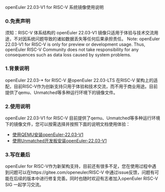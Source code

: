 openEuler 22.03-V1 for RISC-V 系统镜像使用说明

### 0.免责声明
须知：RISC-V 体系结构的 openEuler 22.03-V1 镜像只适用于体验与技术交流用途，不对因系统问题导致的诸如数据丢失等任何后果承担责任。
Note: openEuler 22.03-V1 for RISC-V  is only for preview or development usage.  Thus, openEuler RISC-V Community does not take responsibility for any consequences such as data loss caused by system problems.

### 1.背景说明
openEuler 22.03-* for RISC-V 是openEuler 22.03-LTS 在RISC-V 架构上的适配，目前RISC-V作为创新支持只用于体验和技术交流，而不用于商业用途。目前提供了qemu、Unmatched等多种运行环境下的镜像文件。

### 2.使用说明
openEuler 22.03-V1 for RISC-V 目前提供了qemu、Unmatched等多种运行环境下的镜像文件，您可以按需选择并按照下面的说明文档使用体验：

- [使用QEMU安装openEuler-22.03-V1](https://gitee.com/openeuler/RISC-V/blob/master/archive/openEuler-22.03-V1/qemu/README.md)
- [使用Unmatched开发板安装openEuler-22.03-V1](https://gitee.com/openeuler/RISC-V/blob/master/archive/openEuler-22.03-V1/unmatched/README.md)


### 3.写在最后
openEuler for RISC-V作为新架构支持，目前还有很多不足，您在使用过程中遇到问题可以在https://gitee.com/openeuler/RISC-V 中通过issue反馈，问题有可能在后续的版本中进行修复完善。同时也随时欢迎有志者加入openEuler RISC-V SIG 一起学习交流。
